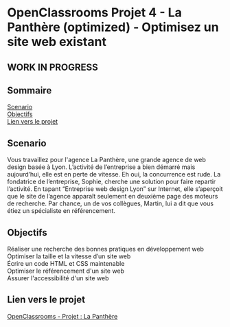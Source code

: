 # OpenClassrooms Projet 4 - La Panthère (optimized) - Optimisez un site web existant
## WORK IN PROGRESS

## Sommaire
[Scenario](#scenario) <br>
[Objectifs](#objectifs) <br>
[Lien vers le projet](#lien-vers-le-projet) <br>

## Scenario
Vous travaillez pour l'agence La Panthère, une grande agence de web design basée à Lyon. L’activité de l’entreprise a bien démarré mais 
aujourd’hui, elle est en perte de vitesse. Eh oui, la concurrence est rude. La fondatrice de l’entreprise, Sophie, cherche une solution 
pour faire repartir l’activité. En tapant “Entreprise web design Lyon” sur Internet, elle s’aperçoit que le site de l’agence apparaît 
seulement en deuxième page des moteurs de recherche. Par chance, un de vos collègues, Martin, lui a dit que vous étiez un spécialiste 
en référencement.

## Objectifs
Réaliser une recherche des bonnes pratiques en développement web <br>
Optimiser la taille et la vitesse d’un site web <br>
Écrire un code HTML et CSS maintenable <br>
Optimiser le référencement d'un site web <br>
Assurer l'accessibilité d'un site web

## Lien vers le projet
[OpenClassrooms - Projet : La Panthère](https://balbijoh.github.io/OC-P4-La-Panthere-optimized/)
